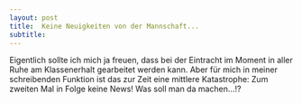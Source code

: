 ```yaml
---
layout: post
title:  Keine Neuigkeiten von der Mannschaft...
subtitle:  
---
```


Eigentlich sollte ich mich ja freuen, dass bei der Eintracht im Moment in aller Ruhe am Klassenerhalt gearbeitet werden kann. Aber für mich in meiner schreibenden Funktion ist das zur Zeit eine mittlere Katastrophe: Zum zweiten Mal in Folge keine News! Was soll man da machen...!?


